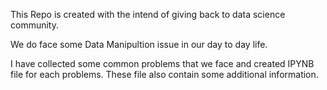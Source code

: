 
This Repo is created with the intend of giving back to data science community.

We do face some Data Manipultion issue in our day to day life.

I have collected some common problems that we face and created IPYNB file for each problems. These file also contain some additional information.
